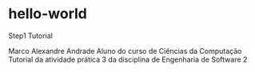 # hello-world
Step1 Tutorial

Marco Alexandre Andrade
Aluno do curso de Ciências da Computação
Tutorial da atividade prática 3 da disciplina de Engenharia de Software 2
